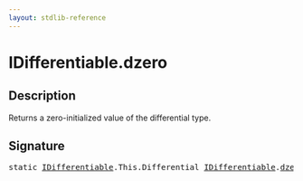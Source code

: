 ```yaml
---
layout: stdlib-reference
---
```


# IDifferentiable\.dzero

## Description

Returns a zero-initialized value of the differential type.




## Signature 

<pre>
<span class='code_keyword'>static</span> <a href="../interfaces/idifferentiable-01/index" class="code_type">IDifferentiable</a>.<span class="code_keyword">This</span>.Differential <a href="../interfaces/idifferentiable-01/index" class="code_type">IDifferentiable</a>.<a href="dzero">dzero</a>();

</pre>

